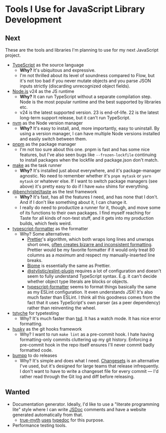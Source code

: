 # Tools I Use for JavaScript Library Development

## Next

These are the tools and libraries I'm planning to use for my next JavaScript
project.

- [TypeScript] as the source language
  - **Why?** It's ubiquitous and expressive.
  - I'm not thrilled about its level of soundness compared to Flow,
    but it's not too bad if you never mutate objects and you parse JSON inputs
    strictly (discarding unrecognized object fields).
- [Node.js] v24 as the JS runtime
  - **Why?** It can run TypeScript without a separate compilation step. Node is the
    most popular runtime and the best supported by libraries etc.
  - v24 is the latest supported version. 23 is end-of-life. 22 is the latest
    long-term support release, but it can't run TypeScript.
- [nvm] as the Node version manager
  - **Why?** It's easy to install, and, more importantly, easy to uninstall.
    By using a version manager, I can have multiple Node versions installed and
    easily switch between them.
- [pnpm] as the package manager
  - I'm not too sure about this one. pnpm is fast and has some nice features,
    but I've also seen bugs like `--frozen-lockfile` continuing to install
    packages when the lockfile and package.json don't match.
- [make] as the task runner
  - **Why?** It's installed just about everywhere, and it's package-manager
    agnostic. No need to remember whether it's `pnpm mytask` or `yarn mytask`
    or whatever else. If I want to switch package managers (see above) it's
    pretty easy to do if I have `make` shims for everything.
- [@benchristel/taste] as the test framework
  - **Why?** It's fast, has all the features I need, and has none that I don't.
    And if I don't like something about it, I can change it.
  - I really do need to productize a runner for it, though, and move some of its
    functions to their own packages. I find myself reaching for Taste for all
    kinds of non-test stuff, and it gets into my production builds, which feels
    weird.
- [typescript-formatter] as the formatter
  - Why? Some alternatives:
    - [Prettier]'s algorithm, which both wraps long lines and unwraps short
      ones, [often creates bizarre and inconsistent formatting][why-not-prettier]. Prettier would be my favorite formatter if it would only treat 80 columns
      as a _maximum_ and respect my manually-inserted line breaks.
    - [Biome] is essentially the same as Prettier.
    - [@stylistic/eslint-plugin] requires a lot of configuration and doesn't
      seem to fully understand TypeScript syntax. E.g. it can't decide whether
      object type literals are blocks or objects.
    - [typescript-formatter] seems to format things basically the same as my
      ESLint configuration. It even understands JSX! It's also much faster than
      ESLint. I think all this goodness comes from the fact that it uses
      TypeScript's own parser (as a peer dependency) rather than reinventing
      the wheel.
- [tstyche] for typetesting
  - Why? It's much faster than [tsd]. It has a watch mode. It has nice error
    formatting.
- [husky] as the git hooks framework
  - Why? I want to run `make lint` as a pre-commit hook. I hate having
    formatting-only commits cluttering up my git history. Enforcing a
    pre-commit hook in the repo itself ensures I'll never commit badly
    formatted code.
- [bumpp] to do releases
  - Why? It's simple and does what I need. [Changesets] is an alternative I've
    used, but it's designed for large teams that release infrequently.
    I don't want to have to write a changeset file for every commit — I'd rather
    read through the Git log and diff before releasing.

## Wanted

- Documentation generator. Ideally, I'd like to use a "literate programming
  lite" style where I can write [JSDoc] comments and have a website generated
  automatically from that.
  - [true-myth] [uses][1] [typedoc] for this purpose.
- Performance testing tools.

[1]: https://github.com/true-myth/true-myth/blob/main/package.json
[true-myth]: https://true-myth.js.org/
[TypeScript]: https://www.typescriptlang.org/
[typedoc]: https://typedoc.org/
[Node.js]: https://nodejs.org/
[nvm]: https://github.com/nvm-sh/nvm
[pnpm]: https://pnpm.io/
[make]: https://www.gnu.org/software/make/manual/html_node/index.html
[@benchristel/taste]: https://www.npmjs.com/package/@benchristel/taste
[typescript-formatter]: https://www.npmjs.com/package/typescript-formatter
[Prettier]: https://www.npmjs.com/package/prettier
[why-not-prettier]: https://antfu.me/posts/why-not-prettier
[Biome]: https://biomejs.dev/
[@stylistic/eslint-plugin]: https://eslint.style/
[tstyche]: https://tstyche.org/
[tsd]: https://www.npmjs.com/package/tsd
[husky]: https://typicode.github.io/husky/
[bumpp]: https://www.npmjs.com/package/bumpp
[Changesets]: https://www.npmjs.com/package/@changesets/cli
[JSDoc]: https://jsdoc.app/
